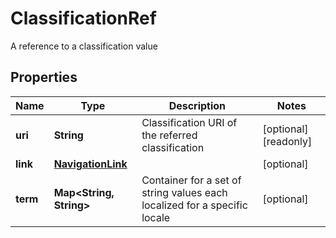 

# ClassificationRef

A reference to a classification value
## Properties

Name | Type | Description | Notes
------------ | ------------- | ------------- | -------------
**uri** | **String** | Classification URI of the referred classification |  [optional] [readonly]
**link** | [**NavigationLink**](NavigationLink.md) |  |  [optional]
**term** | **Map&lt;String, String&gt;** | Container for a set of string values each localized for a specific locale |  [optional]



